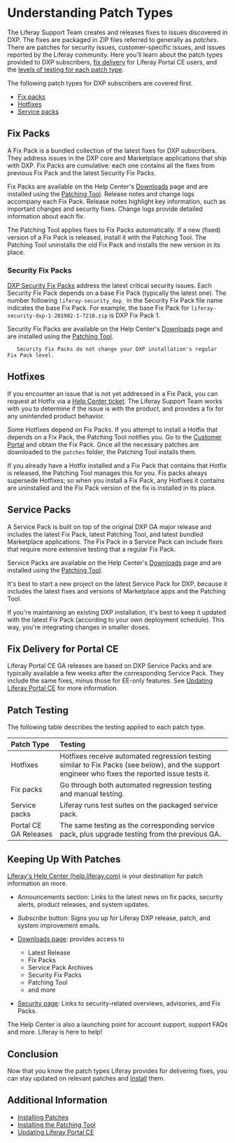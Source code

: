 # Understanding Patch Types

The Liferay Support Team creates and releases fixes to issues discovered in DXP. The fixes are packaged in ZIP files referred to generally as _patches_. There are patches for security issues, customer-specific issues, and issues reported by the Liferay community. Here you'll learn about the patch types provided to DXP subscribers, [fix delivery](#ce-ga-releases) for Liferay Portal CE users, and the [levels of testing for each patch type](#patch-testing).

The following patch types for DXP subscribers are covered first.

* [Fix packs](#fix-packs)
* [Hotfixes](#Hotfixes)
* [Service packs](#service-packs)

## Fix Packs

A Fix Pack is a bundled collection of the latest fixes for DXP subscribers. They address issues in the DXP core and Marketplace applications that ship with DXP. Fix Packs are cumulative: each one contains all the fixes from previous Fix Pack and the latest Security Fix Packs.

Fix Packs are available on the Help Center's [Downloads](https://customer.liferay.com/downloads) page and are installed using the [Patching Tool](./installing-patches.md). Release notes and change logs accompany each Fix Pack. Release notes highlight key information, such as important changes and security fixes. Change logs provide detailed information about each fix.

The Patching Tool applies fixes to Fix Packs automatically. If a new (fixed) version of a Fix Pack is released, install it with the Patching Tool. The Patching Tool uninstalls the old Fix Pack and installs the new version in its place.

### Security Fix Packs

[DXP Security Fix Packs](https://help.liferay.com/hc/en-us/articles/360035038331) address the latest critical security issues. Each Security Fix Pack depends on a base Fix Pack (typically the latest one). The number following `liferay-security_dxp_` in the Security Fix Pack file name indicates the base Fix Pack. For example, the base Fix Pack for `liferay-security-dxp-1-201902-1-7210.zip` is DXP Fix Pack 1.

Security Fix Packs are available on the Help Center's [Downloads](https://customer.liferay.com/downloads) page and are installed using the [Patching Tool](./installing-patches.md).

```note::
   Security Fix Packs do not change your DXP installation's regular Fix Pack level.
```

## Hotfixes

If you encounter an issue that is not yet addressed in a Fix Pack, you can request at Hotfix via a [Help Center ticket](https://help.liferay.com/hc). The Liferay Support Team works with you to determine if the issue is with the product, and provides a fix for any unintended product behavior.

Some Hotfixes depend on Fix Packs. If you attempt to install a Hotfix that depends on a Fix Pack, the Patching Tool notifies you. Go to the [Customer Portal](https://customer.liferay.com/downloads) and obtain the Fix Pack. Once all the necessary patches are downloaded to the `patches` folder, the Patching Tool installs them.

If you already have a Hotfix installed and a Fix Pack that contains that Hotfix is released, the Patching Tool manages this for you. Fix packs always supersede Hotfixes; so when you install a Fix Pack, any Hotfixes it contains are uninstalled and the Fix Pack version of the fix is installed in its place.

## Service Packs

A Service Pack is built on top of the original DXP GA major release and includes the latest Fix Pack, latest Patching Tool, and latest bundled Marketplace applications. The Fix Pack in a Service Pack can include fixes that require more extensive testing that a regular Fix Pack.

Service Packs are available on the Help Center's [Downloads](https://customer.liferay.com/downloads) page and are installed using the [Patching Tool](./installing-patches.md).

It's best to start a new project on the latest Service Pack for DXP, because it includes the latest fixes and versions of Marketplace apps and the Patching Tool.

If you're maintaining an existing DXP installation, it's best to keep it updated with the latest Fix Pack (according to your own deployment schedule). This way, you're integrating changes in smaller doses.

## Fix Delivery for Portal CE

Liferay Portal CE GA releases are based on DXP Service Packs and are typically available a few weeks after the corresponding Service Pack. They include the same fixes, minus those for EE-only features. See [Updating Liferay Portal CE](./advanced-patching/updating-liferay-portal-ce.md) for more information.

## Patch Testing

The following table describes the testing applied to each patch type.

| Patch Type     | Testing |
| :------------- | :------ |
| Hotfixes       | Hotfixes receive automated regression testing similar to Fix Packs (see below), and the support engineer who fixes the reported issue tests it. |
| Fix packs      | Go through both automated regression testing and manual testing. |
| Service packs  | Liferay runs test suites on the packaged service pack. |
| Portal CE GA Releases | The same testing as the corresponding service pack, plus upgrade testing from the previous GA. |

## Keeping Up With Patches

[Liferay's Help Center \(help.liferay.com\)](https://help.liferay.com/hc) is your destination for patch information an more.

* Announcements section: Links to the latest news on fix packs, security alerts, product releases, and system updates.

* *Subscribe* button: Signs you up for Liferay DXP release, patch, and system improvement emails.

* [Downloads page](https://customer.liferay.com/downloads): provides access to

    * Latest Release
    * Fix Packs
    * Service Pack Archives
    * Security Fix Packs
    * Patching Tool
    * and more

* [Security page](https://help.liferay.com/hc/en-us/categories/360000892792-Security): Links to security-related overviews, advisories, and Fix Packs.

The Help Center is also a launching point for account support, support FAQs and more. Liferay is here to help!

## Conclusion

Now that you know the patch types Liferay provides for delivering fixes, you can stay updated on relevant patches and [install](./installing-patches.md) them.

## Additional Information

* [Installing Patches](./installing-patches.md)
* [Installing the Patching Tool](./installing-the-patching-tool.md)
* [Updating Liferay Portal CE](./advanced-patching/updating-liferay-portal-ce.md)